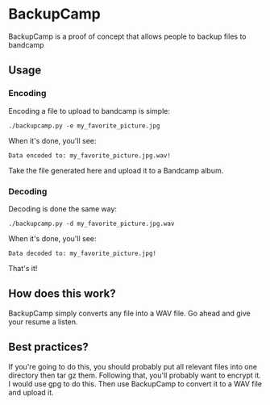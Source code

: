# BackupCamp
BackupCamp is a proof of concept that allows people to backup files to bandcamp

## Usage
### Encoding
Encoding a file to upload to bandcamp is simple:

`./backupcamp.py -e my_favorite_picture.jpg`

When it's done, you'll see:

`Data encoded to: my_favorite_picture.jpg.wav!`

Take the file generated here and upload it to a Bandcamp album.

### Decoding
Decoding is done the same way:

`./backupcamp.py -d my_favorite_picture.jpg.wav`

When it's done, you'll see:

`Data decoded to: my_favorite_picture.jpg!`

That's it!

## How does this work?
BackupCamp simply converts any file into a WAV file. Go ahead and give your resume a listen.

## Best practices?
If you're going to do this, you should probably put all relevant files into one directory then tar gz them. Following that, you'll probably want to encrypt it. I would use gpg to do this. Then use BackupCamp to convert it to a WAV file and upload it.
